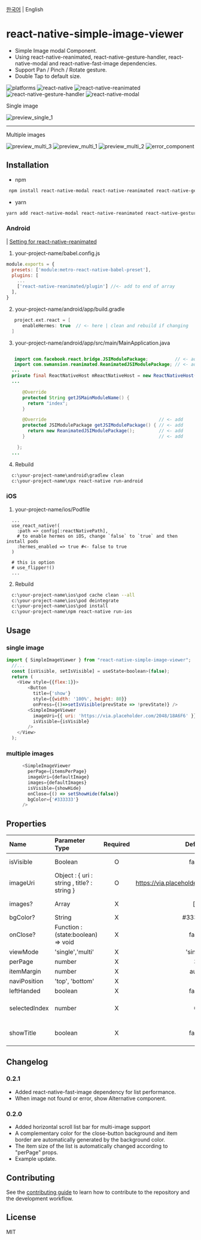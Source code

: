 [한국어](./README.md) | English

# react-native-simple-image-viewer

- Simple Image modal Component.
- Using react-native-reanimated, react-native-gesture-handler, react-native-modal and react-native-fast-image dependencies.
- Support Pan / Pinch / Rotate gesture. 
- Double Tap to default size.

![platforms](https://img.shields.io/badge/platforms-Android%20%7C%20iOS-brightgreen.svg?style=flat-square&colorB=191A17)
![react-native](https://img.shields.io/badge/react--native-v0.67-blue)
![react-native-reanimated](https://img.shields.io/badge/react--native--reanimated--v2-v2.4.1-blue)
![react-native-gesture-handler](https://img.shields.io/badge/react--native--gesture--handle-v2.1-blue)
![react-native-modal](https://img.shields.io/badge/react--native--modal-v13.0-blue)

Single image

![preview_single_1](https://user-images.githubusercontent.com/25360777/154618048-94856a9b-37cc-4e1e-bcc7-0570bad19df7.gif)

---
Multiple images

![preview_multi_3](https://user-images.githubusercontent.com/25360777/155094957-c0cd7866-376e-43b7-88ee-411cfd3f48af.gif)
![preview_multi_1](https://user-images.githubusercontent.com/25360777/155094485-0ea65b0a-63b1-4399-a8a4-0decd6969ddb.gif)
![preview_multi_2](https://user-images.githubusercontent.com/25360777/155094684-b39ad79e-61de-4e99-8afb-a5e828b06bea.gif)
![error_component](https://user-images.githubusercontent.com/25360777/155249176-68793dcf-7d32-4344-bdd5-1fb5d7289f81.gif)

## Installation

- npm
```sh
 npm install react-native-modal react-native-reanimated react-native-gesture-handler react-native-simple-image-viewer
````
- yarn
```sh
yarn add react-native-modal react-native-reanimated react-native-gesture-handler react-native-simple-image-viewer
```

### Android
| [Setting for react-native-reanimated](https://docs.swmansion.com/react-native-reanimated/docs/fundamentals/installation)
1. your-project-name/babel.config.js

```js
module.exports = {
  presets: ['module:metro-react-native-babel-preset'],
  plugins: [
    ...
    ['react-native-reanimated/plugin'] //<- add to end of array
  ],
}
```

2. your-project-name/android/app/build.gradle
```gradle
   project.ext.react = [
      enableHermes: true  // <- here | clean and rebuild if changing
  ]
```

3. your-project-name/android/app/src/main/MainApplication.java
```java

   import com.facebook.react.bridge.JSIModulePackage;          // <- add
   import com.swmansion.reanimated.ReanimatedJSIModulePackage; // <- add
  ...
  private final ReactNativeHost mReactNativeHost = new ReactNativeHost(this) {
  ...

      @Override
      protected String getJSMainModuleName() {
        return "index";
      }

      @Override                                          // <- add
      protected JSIModulePackage getJSIModulePackage() { // <- add
        return new ReanimatedJSIModulePackage();         // <- add
      }                                                  // <- add

    };
  ...
```

4. Rebuild
```sh
  c:\your-project-name\android\gradlew clean
  c:\your-project-name\npx react-native run-android
```

### iOS

1. your-project-name/ios/Podfile
```
  ...
  use_react_native!(
    :path => config[:reactNativePath],
    # to enable hermes on iOS, change `false` to `true` and then install pods
    :hermes_enabled => true #<- false to true
  )

  # this is option
  # use_flipper!()
  ...
```
2. Rebuild
```sh
  c:\your-project-name\ios\pod cache clean --all
  c:\your-project-name\ios\pod deintegrate
  c:\your-project-name\ios\pod install
  c:\your-project-name\npm react-native run-ios
```


## Usage
### single image
```js
import { SimpleImageViewer } from "react-native-simple-image-viewer";
  //...
  const [isVisible, setIsVisible] = useState<boolean>(false);
  return (
    <View style={{flex:1}}>
        <Button
          title={'show'}
          style={{width: '100%', height: 80}}
          onPress={()=>setIsVisible(prevState => !prevState)} />
        <SimpleImageViewer
          imageUri={{ uri: 'https://via.placeholder.com/2048/18A6F6' }}
          isVisible={isVisible}
        />
    </View>
  );

```
### multiple images
```js
      <SimpleImageViewer
        perPage={itemsPerPage}
        imageUri={defaultImage}
        images={defaultImages}
        isVisible={showHide}
        onClose={() => setShowHide(false)}
        bgColor={'#333333'}
      />
```

## Properties
| Name           | Parameter Type                              | Required |                 Default                 |                Description                |
|:---------------|:--------------------------------------------|:--------:|:---------------------------------------:|:-----------------------------------------:|
| isVisible      | Boolean                                     |    O     |                  false                  |             show / hide modal             |
| imageUri       | Object : { uri : string , title? : string } |    O     | https://via.placeholder.com/2048/18A6F6 |         jsonPlaceHolder image url         |
| images?        | Array                                       |    X     |                   [ ]                   |             Array of imageUri             |
| bgColor?       | String                                      |    X     |                 #333333                 |                                           |
| onClose?       | Function : (state:boolean) => void          |    X     |                  false                  |        return false when turn off         |
| viewMode       | 'single','multi'                            |    X     |                'single'                 |                                           |
| perPage        | number                                      |    X     |                    3                    |                                           |
| itemMargin     | number                                      |    X     |                  auto                   |                                           |
| naviPosition   | 'top', 'bottom'                             |    X     |                                         |                                           |
| leftHanded     | boolean                                     |    X     |                  false                  |                                           |
| selectedIndex  | number                                      |    X     |                    0                    | Selected array of imageUri object's index |
| showTitle      | boolean                                     |    X     |                  false                  |    Show selected imageUri object's title  |


## Changelog
### 0.2.1
+ Added react-native-fast-image dependency for list performance.
+ When image not found or error, show Alternative component.

### 0.2.0
+ Added horizontal scroll list bar for multi-image support
+ A complementary color for the close-button background and item border are automatically generated by the background color.
+ The item size of the list is automatically changed according to "perPage" props.
+ Example update.

## Contributing
See the [contributing guide](CONTRIBUTING.md) to learn how to contribute to the repository and the development workflow.

## License
MIT
